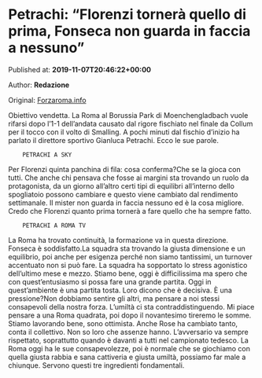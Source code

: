 
# Petrachi: “Florenzi tornerà quello di prima, Fonseca non guarda in faccia a nessuno”

Published at: **2019-11-07T20:46:22+00:00**

Author: **Redazione**

Original: [Forzaroma.info](https://www.forzaroma.info/news-as-roma/petrachi-florenzi-tornera-quello-di-un-tempo-se-la-deve-giocare-con-tutti-live/)

Obiettivo vendetta. La Roma al Borussia Park di Moenchengladbach vuole rifarsi dopo l’1-1 dell’andata causato dal rigore fischiato nel finale da Collum per il tocco con il volto di Smalling. A pochi minuti dal fischio d’inizio ha parlato il direttore sportivo Gianluca Petrachi. Ecco le sue parole.

        PETRACHI A SKY
      
Per Florenzi quinta panchina di fila: cosa conferma?Che se la gioca con tutti. Che anche chi pensava che fosse ai margini sta trovando un ruolo da protagonista, da un giorno all’altro certi tipi di equilibri all’interno dello spogliatoio possono cambiare e questo viene cambiato dal rendimento settimanale. Il mister non guarda in faccia nessuno ed è la cosa migliore. Credo che Florenzi quanto prima tornerà a fare quello che ha sempre fatto.

        PETRACHI A ROMA TV
      
La Roma ha trovato continuità, la formazione va in questa direzione. Fonseca è soddisfatto.La squadra sta trovando la giusta dimensione e un equilibrio, poi anche per esigenza perché non siamo tantissimi, un turnover accentuato non si può fare. La squadra ha sopportato lo stress agonistico dell’ultimo mese e mezzo. Stiamo bene, oggi è difficilissima ma spero che con quest’entusiasmo si possa fare una grande partita. Oggi in quest’ambiente è una partita tosta.
Loro dicono che è decisiva. È una pressione?Non dobbiamo sentire gli altri, ma pensare a noi stessi consapevoli della nostra forza. L’umiltà ci sta contraddistinguendo. Mi piace pensare a una Roma quadrata, poi dopo il novantesimo tireremo le somme. Stiamo lavorando bene, sono ottimista.
Anche Rose ha cambiato tanto, conta il collettivo. Non so loro che assenze hanno. L’avversario va sempre rispettato, soprattutto quando è davanti a tutti nel campionato tedesco. La Roma oggi ha le sue consapevolezze, poi è normale che se giochiamo con quella giusta rabbia e sana cattiveria e giusta umiltà, possiamo far male a chiunque. Servono questi tre ingredienti fondamentali.
